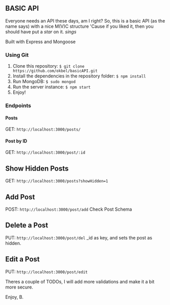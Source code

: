 ## BASIC API
Everyone needs an API these days, am I right? So, this is a basic API (as the name says) with a nice M(V)C structure
'Cause if you liked it, then you should have put a *star* on it. *sings*

Built with Express and Mongoose

### Using Git
1. Clone this repository: ``$ git clone https://github.com/okbel/basicAPI.git``
2. Install the dependencies in the repository folder: ``$ npm install``
3. Run MongoDB: ``$ sudo mongod``
4. Run the server instance: ``$ npm start``
5. Enjoy!

### Endpoints

#### Posts
GET: ``http://localhost:3000/posts/``

#### Post by ID
GET: ``http://localhost:3000/post/:id``

## Show Hidden Posts
GET: ``http://localhost:3000/posts?showHidden=1``

## Add Post
POST: ``http://localhost:3000/post/add``
Check Post Schema

## Delete a Post
PUT: ``http://localhost:3000/post/del``
_id as key, and sets the post as hidden.

## Edit a Post
PUT: ``http://localhost:3000/post/edit``

Theres a couple of TODOs, I will add more validations and make it a bit more secure. 

Enjoy,
B.

